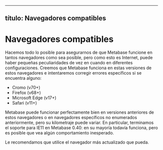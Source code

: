 ***

## título: Navegadores compatibles

# Navegadores compatibles

Hacemos todo lo posible para asegurarnos de que Metabase funcione en tantos navegadores como sea posible, pero como esto es Internet, puede haber pequeñas peculiaridades de vez en cuando en diferentes configuraciones. Creemos que Metabase funciona en estas versiones de estos navegadores e intentaremos corregir errores específicos si se encuentra alguno:

*   Cromo (v70+)
*   Firefox (v68+)
*   Microsoft Edge (v17+)
*   Safari (v11+)

Metabase puede funcionar perfectamente bien en versiones anteriores de estos navegadores o en navegadores específicos no enumerados anteriormente, pero su kilometraje puede variar. En particular, terminamos el soporte para IE11 en Metabase 0.40: en su mayoría todavía funciona, pero es posible que vea algún comportamiento inesperado.

Le recomendamos que utilice el navegador más actualizado que pueda.

